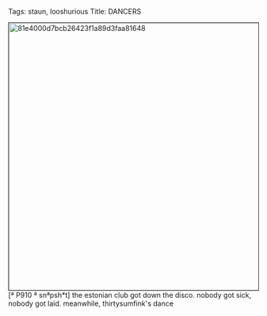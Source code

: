 Tags: staun, looshurious
Title: DANCERS
  
<p><img src="https://objects.hbvu.su/blotpix/looshurious/IMG_636380707.jpeg" width=540 height=540 alt="81e4000d7bcb26423f1a89d3faa81648" border=1>
[ª P910 ª snªpsh*t] the estonian club got down the disco. nobody got sick, nobody got laid. meanwhile, thirtysumfink's dance